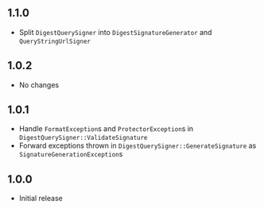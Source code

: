 1.1.0
-----

* Split `DigestQuerySigner` into `DigestSignatureGenerator` and `QueryStringUrlSigner`

1.0.2
-----

* No changes

1.0.1
-----

* Handle `FormatException`s and `ProtectorException`s in `DigestQuerySigner::ValidateSignature`
* Forward exceptions thrown in `DigestQuerySigner::GenerateSignature` as `SignatureGenerationException`s

1.0.0
-----

* Initial release
